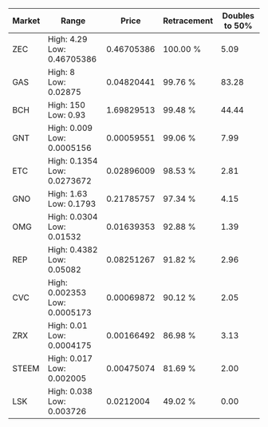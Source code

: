 | Market | Range | Price| Retracement | Doubles to 50% |
| --- | --- | --- | --- | --- |
| ZEC | High: 4.29<br />Low: 0.46705386 | 0.46705386 | 100.00 % | 5.09 |
| GAS | High: 8<br />Low: 0.02875 | 0.04820441 | 99.76 % | 83.28 |
| BCH | High: 150<br />Low: 0.93 | 1.69829513 | 99.48 % | 44.44 |
| GNT | High: 0.009<br />Low: 0.0005156 | 0.00059551 | 99.06 % | 7.99 |
| ETC | High: 0.1354<br />Low: 0.0273672 | 0.02896009 | 98.53 % | 2.81 |
| GNO | High: 1.63<br />Low: 0.1793 | 0.21785757 | 97.34 % | 4.15 |
| OMG | High: 0.0304<br />Low: 0.01532 | 0.01639353 | 92.88 % | 1.39 |
| REP | High: 0.4382<br />Low: 0.05082 | 0.08251267 | 91.82 % | 2.96 |
| CVC | High: 0.002353<br />Low: 0.0005173 | 0.00069872 | 90.12 % | 2.05 |
| ZRX | High: 0.01<br />Low: 0.0004175 | 0.00166492 | 86.98 % | 3.13 |
| STEEM | High: 0.017<br />Low: 0.002005 | 0.00475074 | 81.69 % | 2.00 |
| LSK | High: 0.038<br />Low: 0.003726 | 0.0212004 | 49.02 % | 0.00 |
